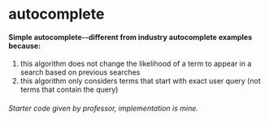 # autocomplete


#### Simple autocomplete--different from industry autocomplete examples because: 
1. this algorithm does not change the likelihood of a term to appear in a search based on previous searches
2. this algorithm only considers terms that start with exact user query (not terms that contain the query)

###### Starter code given by professor, implementation is mine.
